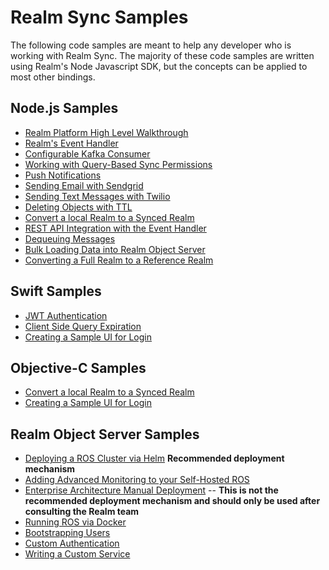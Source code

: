 # Realm Sync Samples

The following code samples are meant to help any developer who is working with Realm Sync. The majority of these code samples are written using Realm's Node Javascript SDK, but the concepts can be applied to most other bindings. 

## Node.js Samples 

- [Realm Platform High Level Walkthrough](https://github.com/realm/realm-sync-samples/tree/master/17-RMP-walkthrough)
- [Realm's Event Handler](https://github.com/realm/realm-sync-samples/tree/master/20-EventHandler-TicTacToe-Game)
- [Configurable Kafka Consumer](https://github.com/realm/realm-sync-samples/tree/master/18-configurable-kafka-consumer)
- [Working with Query-Based Sync Permissions](https://github.com/realm/realm-sync-samples/tree/master/21-Permission)
- [Push Notifications](https://github.com/realm/realm-sync-samples/tree/master/01-push-notifications-with-one-signal)
- [Sending Email with Sendgrid](https://github.com/realm/realm-sync-samples/tree/master/02-sending-email-with-sendgrid)
- [Sending Text Messages with Twilio](https://github.com/realm/realm-sync-samples/tree/master/03-sending-text-messages-with-twilio)
- [Deleting Objects with TTL](https://github.com/realm/realm-sync-samples/tree/master/04-deleting-objects-with-ttl)
- [Convert a local Realm to a Synced Realm](https://github.com/realm/realm-sync-samples/tree/master/08-convert-a-local-realm-to-a-synced-realm)
- [REST API Integration with the Event Handler](https://github.com/realm/realm-sync-samples/tree/master/11-rest-api)
- [Dequeuing Messages](https://github.com/realm/realm-sync-samples/tree/master/12-dequeueing-messages)
- [Bulk Loading Data into Realm Object Server](https://github.com/realm/realm-sync-samples/tree/master/13-loading-sample-data)
- [Converting a Full Realm to a Reference Realm](https://github.com/realm/realm-sync-samples/tree/master/14-converting-realm-types)


## Swift Samples
- [JWT Authentication](https://github.com/realm/realm-sync-samples/tree/master/05-jwt-authentication)
- [Client Side Query Expiration](https://github.com/realm/realm-sync-samples/tree/master/06-client-side-query-expiration)
- [Creating a Sample UI for Login](https://github.com/realm/realm-sync-samples/blob/master/09-sample-ui-for-login/README.md)

## Objective-C Samples
- [Convert a local Realm to a Synced Realm](https://github.com/realm/realm-sync-samples/tree/master/08-convert-a-local-realm-to-a-synced-realm)
- [Creating a Sample UI for Login](https://github.com/realm/realm-sync-samples/blob/master/09-sample-ui-for-login/README.md)


## Realm Object Server Samples
- [Deploying a ROS Cluster via Helm](https://github.com/realm/realm-sync-samples/tree/master/16-helm) **Recommended deployment mechanism**
- [Adding Advanced Monitoring to your Self-Hosted ROS](https://github.com/realm/realm-sync-samples/tree/master/19-Advanced-Monitoring-Walkthrough)
- [Enterprise Architecture Manual Deployment](https://github.com/realm/realm-sync-samples/tree/master/06-client-side-query-expiration) -- **This is not the recommended deployment mechanism and should only be used after consulting the Realm team**
- [Running ROS via Docker](https://github.com/realm/realm-sync-samples/tree/master/15-running-ros-with-docker)
- [Bootstrapping Users](https://github.com/realm/realm-sync-samples/tree/master/21-bootstrap-users)
- [Custom Authentication](https://github.com/realm/realm-sync-samples/tree/master/22-custom-auth)
- [Writing a Custom Service](https://github.com/realm/realm-sync-samples/tree/master/23-custom-service)
